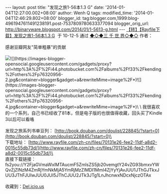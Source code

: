 --- layout: post title: "发现之旅1-56本1.3 G" date:
'2014-01-04T12:27:00.002+08:00' author: Wenh Q tags: modified\_time:
'2014-01-04T12:46:29.802+08:00' blogger\_id:
tag:blogger.com,1999:blog-4961947611491238191.post-7537809780633377094
blogger\_orig\_url: http://binaryware.blogspot.com/2014/01/1-5613-g.html
--- [【转】【Rayfile下载】发现之旅1-56本1.3
G](http://3000.blogbus.com/logs/87202968.html)  于 10-12-5 通过 [◆◇◆三
千 世 界◇◆◇](http://3000.blogbus.com/) 作者：\
\
感谢豆瓣网友"简单粗暴"的贡献\
\
![](https://images-blogger-opensocial.googleusercontent.com/gadgets/proxy?url=http%3A%2F%2Fi44.photobucket.com%2Falbums%2Ff33%2Fkending%2Fothers%2Fp76320956-1.jpg&container=blogger&gadget=a&rewriteMime=image%2F*)![](https://images-blogger-opensocial.googleusercontent.com/gadgets/proxy?url=http%3A%2F%2Fi44.photobucket.com%2Falbums%2Ff33%2Fkending%2Fothers%2Fp76320956-2.jpg&container=blogger&gadget=a&rewriteMime=image%2F*)![](https://images-blogger-opensocial.googleusercontent.com/gadgets/proxy?url=http%3A%2F%2Fi44.photobucket.com%2Falbums%2Ff33%2Fkending%2Fothers%2Fp76320956-4.jpg&container=blogger&gadget=a&rewriteMime=image%2F*)\
\
我很喜欢的一个系列，自己书已经收了81本，但是电子版的也很值得收藏，回头买了Kindle
3以后可以看咯\
\
发现之旅系列书单豆列：
[http://book.douban.com/doulist/228845/?start=0](http://book.douban.com/doulist/228845/?start=0)\
\
下载地址：
[http://www.rayfile.com/zh-cn/files/70131e26-fee2-11df-a8d2-0015c55db73d/](http://www.rayfile.com/zh-cn/files/70131e26-fee2-11df-a8d2-0015c55db73d/)\
\
直接下载链接：
fs2you://Y2FjaGVmaWxlMTAucmF5ZmlsZS5jb20vemgtY24vZG93bmxvYWQvZjZlNzM4ZmRjYmNkMjA5YmRjMzZlMDI1MmI4ZjYyYjAvJUU1JThGJTkxJUU3JThFJUIwJUU0JUI5JThCJUU2JTk3JTg1LnJhcnwxNDcxNjczOTAx\
\
收藏到：[Del.icio.us](http://delicious.com/save?url=http%3A%2F%2F3000.blogbus.com%2Flogs%2F87202968.html&title=%E3%80%90%E8%BD%AC%E3%80%91%E3%80%90Rayfile%E4%B8%8B%E8%BD%BD%E3%80%91%E5%8F%91%E7%8E%B0%E4%B9%8B%E6%97%851-56%E6%9C%AC1.3+G)
